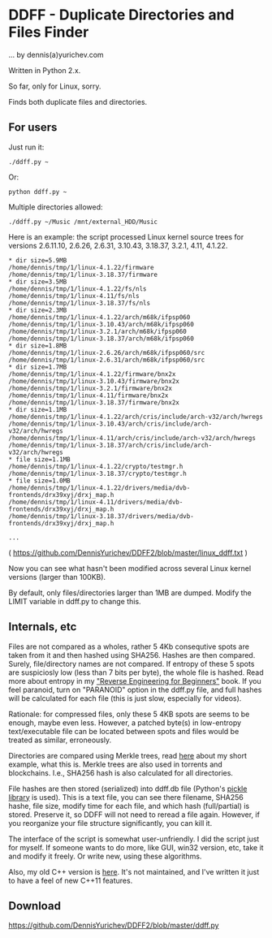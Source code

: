 # DDFF - Duplicate Directories and Files Finder

... by dennis(a)yurichev.com

Written in Python 2.x.

So far, only for Linux, sorry.

Finds both duplicate files and directories.

## For users

Just run it:

	./ddff.py ~

Or:

	python ddff.py ~

Multiple directories allowed:

	./ddff.py ~/Music /mnt/external_HDD/Music

Here is an example: the script processed Linux kernel source trees for versions 
2.6.11.10, 2.6.26, 2.6.31, 3.10.43, 3.18.37, 3.2.1, 4.11, 4.1.22.

```
* dir size=5.9MB
/home/dennis/tmp/1/linux-4.1.22/firmware
/home/dennis/tmp/1/linux-3.18.37/firmware
* dir size=3.5MB
/home/dennis/tmp/1/linux-4.1.22/fs/nls
/home/dennis/tmp/1/linux-4.11/fs/nls
/home/dennis/tmp/1/linux-3.18.37/fs/nls
* dir size=2.3MB
/home/dennis/tmp/1/linux-4.1.22/arch/m68k/ifpsp060
/home/dennis/tmp/1/linux-3.10.43/arch/m68k/ifpsp060
/home/dennis/tmp/1/linux-3.2.1/arch/m68k/ifpsp060
/home/dennis/tmp/1/linux-3.18.37/arch/m68k/ifpsp060
* dir size=1.8MB
/home/dennis/tmp/1/linux-2.6.26/arch/m68k/ifpsp060/src
/home/dennis/tmp/1/linux-2.6.31/arch/m68k/ifpsp060/src
* dir size=1.7MB
/home/dennis/tmp/1/linux-4.1.22/firmware/bnx2x
/home/dennis/tmp/1/linux-3.10.43/firmware/bnx2x
/home/dennis/tmp/1/linux-3.2.1/firmware/bnx2x
/home/dennis/tmp/1/linux-4.11/firmware/bnx2x
/home/dennis/tmp/1/linux-3.18.37/firmware/bnx2x
* dir size=1.1MB
/home/dennis/tmp/1/linux-4.1.22/arch/cris/include/arch-v32/arch/hwregs
/home/dennis/tmp/1/linux-3.10.43/arch/cris/include/arch-v32/arch/hwregs
/home/dennis/tmp/1/linux-4.11/arch/cris/include/arch-v32/arch/hwregs
/home/dennis/tmp/1/linux-3.18.37/arch/cris/include/arch-v32/arch/hwregs
* file size=1.1MB
/home/dennis/tmp/1/linux-4.1.22/crypto/testmgr.h
/home/dennis/tmp/1/linux-3.18.37/crypto/testmgr.h
* file size=1.0MB
/home/dennis/tmp/1/linux-4.1.22/drivers/media/dvb-frontends/drx39xyj/drxj_map.h
/home/dennis/tmp/1/linux-4.11/drivers/media/dvb-frontends/drx39xyj/drxj_map.h
/home/dennis/tmp/1/linux-3.18.37/drivers/media/dvb-frontends/drx39xyj/drxj_map.h

...

```
( https://github.com/DennisYurichev/DDFF2/blob/master/linux_ddff.txt )

Now you can see what hasn't been modified across several Linux kernel versions (larger than 100KB).

By default, only files/directories larger than 1MB are dumped.
Modify the LIMIT variable in ddff.py to change this.

## Internals, etc

Files are not compared as a wholes, rather 5 4Kb consequtive spots are taken from it and then hashed using SHA256.
Hashes are then compared.
Surely, file/directory names are not compared.
If entropy of these 5 spots are suspiciosly low (less than 7 bits per byte), the whole file is hashed.
Read more about entropy in my ["Reverse Engineering for Beginners"](https://beginners.re/) book.
If you feel paranoid, turn on "PARANOID" option in the ddff.py file, and full hashes will be calculated for each file (this is just slow, especially for videos).

Rationale: for compressed files, only these 5 4KB spots are seems to be enough, maybe even less.
However, a patched byte(s) in low-entropy text/executable file can be located between spots and 
files would be treated as similar, erroneously.

Directories are compared using Merkle trees,
read [here](https://github.com/DennisYurichev/DDFF2/blob/master/compare_two_folders.md) about my short example, what this is.
Merkle trees are also used in torrents and blockchains.
I.e., SHA256 hash is also calculated for all directories.

File hashes are then stored (serialized) into ddff.db file
(Python's [pickle library](https://docs.python.org/3/library/pickle.html) is used).
This is a text file, you can see there filename, SHA256 hashe, file size, modify time for each file,
 and which hash (full/partial) is stored.
Preserve it, so DDFF will not need to reread a file again.
However, if you reorganize your file structure significantly, you can kill it.

The interface of the script is somewhat user-unfriendly.
I did the script just for myself.
If someone wants to do more, like GUI, win32 version, etc, take it and modify it freely.
Or write new, using these algorithms.

Also, my old C++ version is [here](https://github.com/DennisYurichev/DDFF).
It's not maintained, and I've written it just to have a feel of new C++11 features.

## Download

https://github.com/DennisYurichev/DDFF2/blob/master/ddff.py

